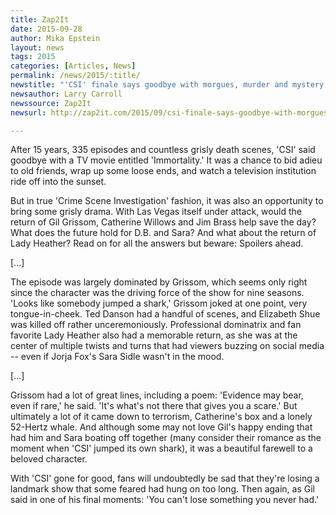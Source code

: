 ```yaml
---
title: Zap2It
date: 2015-09-28
author: Mika Epstein
layout: news
tags: 2015
categories: [Articles, News]
permalink: /news/2015/:title/
newstitle: "'CSI' finale says goodbye with morgues, murder and mystery and a happy ending?"
newsauthor: Larry Carroll  
newssource: Zap2It  
newsurl: http://zap2it.com/2015/09/csi-finale-says-goodbye-with-morgues-murder-and-mystery/  

---
```


After 15 years, 335 episodes and countless grisly death scenes, 'CSI' said goodbye with a TV movie entitled 'Immortality.' It was a chance to bid adieu to old friends, wrap up some loose ends, and watch a television institution ride off into the sunset.

But in true 'Crime Scene Investigation' fashion, it was also an opportunity to bring some grisly drama. With Las Vegas itself under attack, would the return of Gil Grissom, Catherine Willows and Jim Brass help save the day? What does the future hold for D.B. and Sara? And what about the return of Lady Heather? Read on for all the answers but beware: Spoilers ahead.

[...]

The episode was largely dominated by Grissom, which seems only right since the character was the driving force of the show for nine seasons. 'Looks like somebody jumped a shark,' Grissom joked at one point, very tongue-in-cheek. Ted Danson had a handful of scenes, and Elizabeth Shue was killed off rather unceremoniously. Professional dominatrix and fan favorite Lady Heather also had a memorable return, as she was at the center of multiple twists and turns that had viewers buzzing on social media -- even if Jorja Fox's Sara Sidle wasn't in the mood.

[...]

Grissom had a lot of great lines, including a poem: 'Evidence may bear, even if rare,' he said. 'It's what's not there that gives you a scare.' But ultimately a lot of it came down to terrorism, Catherine's box and a lonely 52-Hertz whale. And although some may not love Gil's happy ending that had him and Sara boating off together (many consider their romance as the moment when 'CSI' jumped its own shark), it was a beautiful farewell to a beloved character.

With 'CSI' gone for good, fans will undoubtedly be sad that they're losing a landmark show that some feared had hung on too long. Then again, as Gil said in one of his final moments: 'You can't lose something you never had.'


